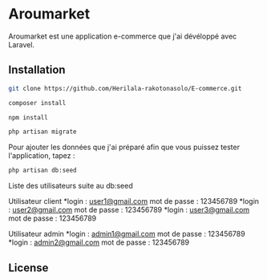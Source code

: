 # Aroumarket
Aroumarket est une application e-commerce que j'ai dévéloppé avec Laravel.

## Installation

```bash
git clone https://github.com/Herilala-rakotonasolo/E-commerce.git
```

```bash
composer install
```

```bash
npm install
```

```bash
php artisan migrate
```

Pour ajouter les données que j'ai préparé afin que vous puissez tester l'application, tapez :

```bash
php artisan db:seed
```

Liste des utilisateurs suite au db:seed

Utilisateur client</li>
    *login : user1@gmail.com  mot de passe : 123456789
    *login : user2@gmail.com  mot de passe : 123456789
    *login : user3@gmail.com  mot de passe : 123456789

Utilisateur admin</li>
    *login : admin1@gmail.com  mot de passe : 123456789
    *login : admin2@gmail.com  mot de passe : 123456789

## License
